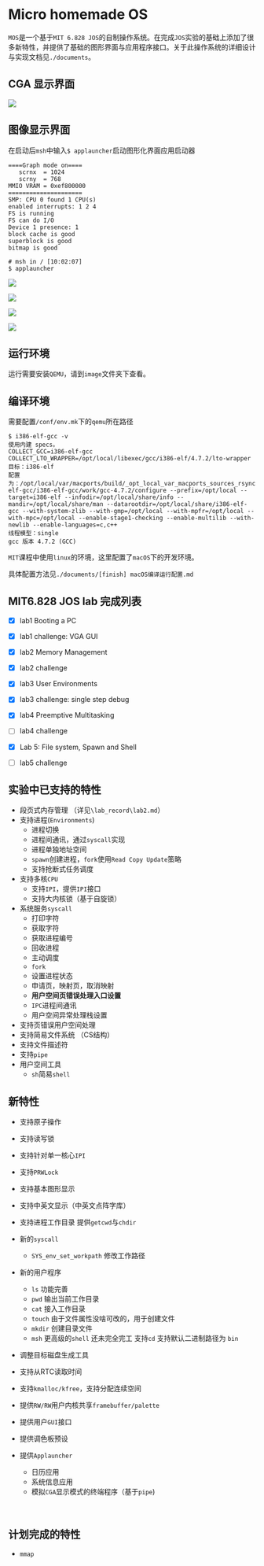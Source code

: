 # Micro homemade OS

`MOS`是一个基于`MIT 6.828 JOS`的自制操作系统。在完成`JOS`实验的基础上添加了很多新特性，并提供了基础的图形界面与应用程序接口。关于此操作系统的详细设计与实现文档见`./documents`。



## CGA 显示界面

![](./documents/img/cga.png)

## 图像显示界面

在启动后`msh`中输入`$ applauncher`启动图形化界面应用启动器

```shell
====Graph mode on====
   scrnx  = 1024
   scrny  = 768
MMIO VRAM = 0xef800000
=====================
SMP: CPU 0 found 1 CPU(s)
enabled interrupts: 1 2 4
FS is running
FS can do I/O
Device 1 presence: 1
block cache is good
superblock is good
bitmap is good

# msh in / [10:02:07]
$ applauncher
```



![](./documents/img/GUI1.png)

![](./documents/img/GUI2.png)

![](./documents/img/GUI4.png)

![](./documents/img/GUI3.png)

## 运行环境

运行需要安装`QEMU`，请到`image`文件夹下查看。

## 编译环境

需要配置`/conf/env.mk`下的`qemu`所在路径

```shell
$ i386-elf-gcc -v
使用内建 specs。
COLLECT_GCC=i386-elf-gcc
COLLECT_LTO_WRAPPER=/opt/local/libexec/gcc/i386-elf/4.7.2/lto-wrapper
目标：i386-elf
配置为：/opt/local/var/macports/build/_opt_local_var_macports_sources_rsync.macports.org_macports_release_tarballs_ports_cross_i386-elf-gcc/i386-elf-gcc/work/gcc-4.7.2/configure --prefix=/opt/local --target=i386-elf --infodir=/opt/local/share/info --mandir=/opt/local/share/man --datarootdir=/opt/local/share/i386-elf-gcc --with-system-zlib --with-gmp=/opt/local --with-mpfr=/opt/local --with-mpc=/opt/local --enable-stage1-checking --enable-multilib --with-newlib --enable-languages=c,c++
线程模型：single
gcc 版本 4.7.2 (GCC)
```

`MIT`课程中使用`linux`的环境，这里配置了`macOS`下的开发环境。

具体配置方法见`./documents/[finish] macOS编译运行配置.md`



## MIT6.828 JOS lab 完成列表

- [x] lab1 Booting a PC
- [x] lab1 challenge: VGA GUI
- [x] lab2 Memory Management
- [x] lab2 challenge
- [x] lab3 User Environments
- [x] lab3 challenge: single step debug
- [x] lab4 Preemptive Multitasking
- [ ] lab4 challenge
- [x] Lab 5: File system, Spawn and Shell
- [ ] lab5 challenge




## 实验中已支持的特性

- 段页式内存管理 （详见`\lab_record\lab2.md`）
- 支持进程(`Environments`)
  - 进程切换
  - 进程间通讯，通过`syscall`实现
  - 进程单独地址空间
  - `spawn`创建进程，`fork`使用`Read Copy Update`策略
  - 支持抢断式任务调度
- 支持多核`CPU`
  - 支持`IPI`，提供`IPI`接口
  - 支持大内核锁（基于自旋锁）
- 系统服务`syscall`
  - 打印字符
  - 获取字符
  - 获取进程编号
  - 回收进程
  - 主动调度
  - `fork`
  - 设置进程状态
  - 申请页，映射页，取消映射
  - **用户空间页错误处理入口设置**
  - `IPC`进程间通讯
  - 用户空间异常处理栈设置
- 支持页错误用户空间处理
- 支持简易文件系统 （CS结构）
- 支持文件描述符
- 支持`pipe`
- 用户空间工具
  - `sh`简易`shell`



## 新特性

- 支持原子操作
- 支持读写锁
- 支持针对单一核心`IPI`
- 支持`PRWLock`
- 支持基本图形显示
- 支持中英文显示（中英文点阵字库）
- 支持进程工作目录 提供`getcwd`与`chdir`
- 新的`syscall`
  - `SYS_env_set_workpath` 修改工作路径
- 新的用户程序
  - `ls` 功能完善
  - `pwd` 输出当前工作目录
  - `cat` 接入工作目录
  - `touch` 由于文件属性没啥可改的，用于创建文件
  - `mkdir` 创建目录文件
  - `msh` 更高级的`shell` 还未完全完工 支持`cd` 支持默认二进制路径为 `bin`
- 调整目标磁盘生成工具
- 支持从RTC读取时间
- 支持`kmalloc/kfree`，支持分配连续空间
- 提供`RW/RW`用户内核共享`framebuffer/palette`
- 提供用户`GUI`接口
- 提供调色板预设
- 提供`Applauncher`
  - 日历应用
  - 系统信息应用
  - 模拟`CGA`显示模式的终端程序（基于`pipe`)

  ​

## 计划完成的特性

- `mmap`